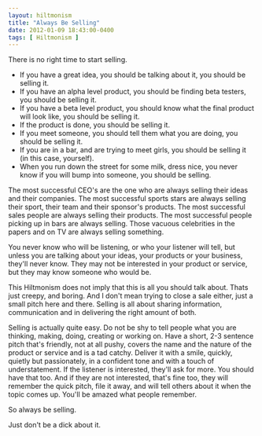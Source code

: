 ```yaml
---
layout: hiltmonism
title: "Always Be Selling"
date: 2012-01-09 18:43:00-0400
tags: [ Hiltmonism ]
---
```


There is no right time to start selling.

* If you have a great idea, you should be talking about it, you should be selling it.
* If you have an alpha level product, you should be finding beta testers, you should be selling it.
* If you have a beta level product, you should know what the final product will look like, you should be selling it.
* If the product is done, you should be selling it.
* If you meet someone, you should tell them what you are doing, you should be selling it.
* If you are in a bar, and are trying to meet girls, you should be selling it (in this case, yourself).
* When you run down the street for some milk, dress nice, you never know if you will bump into someone, you should be selling.

The most successful CEO's are the one who are always selling their ideas and their companies. The most successful sports stars are always selling their sport, their team and their sponsor's products. The most successful sales people are always selling their products. The most successful people picking up in bars are always selling. Those vacuous celebrities in the papers and on TV are always selling something.

You never know who will be listening, or who your listener will tell, but unless you are talking about your ideas, your products or your business, they'll never know.  They may not be interested in your product or service, but they may know someone who would be.

This Hiltmonism does not imply that this is all you should talk about. Thats just creepy, and boring. And I don't mean trying to close a sale either, just a small pitch here and there. Selling is all about sharing information, communication and in delivering the right amount of both.

Selling is actually quite easy. Do not be shy to tell people what you are thinking, making, doing, creating or working on. Have a short, 2-3 sentence pitch that's friendly, not at all pushy, covers the name and the nature of the product or service and is a tad catchy. Deliver it with a smile, quickly, quietly but passionately, in a confident tone and with a touch of understatement.  If the listener is interested, they'll ask for more. You should have that too. And if they are not interested, that's fine too, they will remember the quick pitch, file it away, and will tell others about it when the topic comes up.  You'll be amazed what people remember.

So always be selling.

Just don't be a dick about it.
